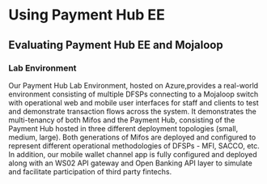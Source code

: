 # Using Payment Hub EE

## Evaluating Payment Hub EE and Mojaloop

### **Lab Environment**&#x20;

Our Payment Hub Lab Environment, hosted on Azure,provides a real-world environment consisting of multiple DFSPs connecting to a Mojaloop switch with operational web and mobile user interfaces for staff and clients to test and demonstrate transaction flows across the system. It demonstrates the multi-tenancy of both Mifos and the Payment Hub, consisting of the Payment Hub hosted in three different deployment topologies (small, medium, large). Both generations of Mifos are deployed and configured to represent different operational methodologies of DFSPs - MFI, SACCO, etc. In addition, our mobile wallet channel app is fully configured and deployed along with an WS02 API gateway and Open Banking API layer to simulate and facilitate participation of third party fintechs.

